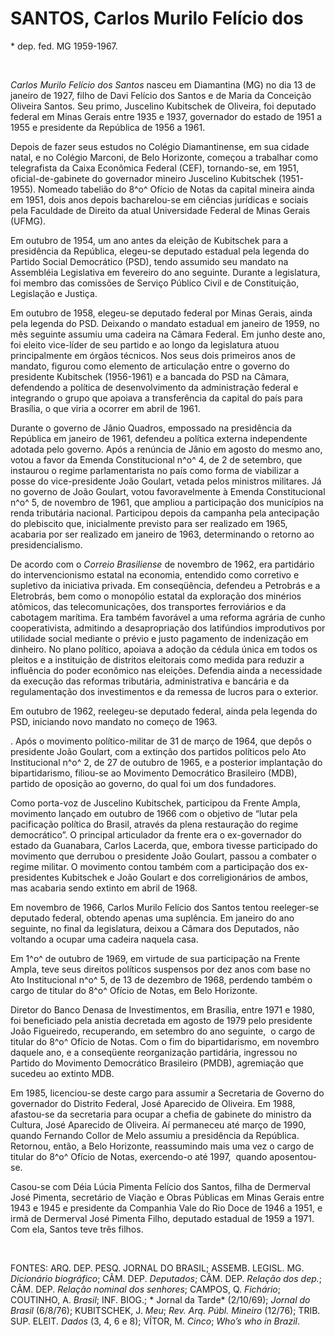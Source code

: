 SANTOS, Carlos Murilo Felício dos
=================================

\* dep. fed. MG 1959-1967.

 

*Carlos Murilo Felício dos Santos* nasceu em Diamantina (MG) no dia 13
de janeiro de 1927, filho de Davi Felício dos Santos e de Maria da
Conceição Oliveira Santos. Seu primo, Juscelino Kubitschek de Oliveira,
foi deputado federal em Minas Gerais entre 1935 e 1937, governador do
estado de 1951 a 1955 e presidente da República de 1956 a 1961.

Depois de fazer seus estudos no Colégio Diamantinense, em sua cidade
natal, e no Colégio Marconi, de Belo Horizonte, começou a trabalhar como
telegrafista da Caixa Econômica Federal (CEF), tornando-se, em 1951,
oficial-de-gabinete do governador mineiro Juscelino Kubitschek
(1951-1955). Nomeado tabelião do 8^o^ Ofício de Notas da capital mineira
ainda em 1951, dois anos depois bacharelou-se em ciências jurídicas e
sociais pela Faculdade de Direito da atual Universidade Federal de Minas
Gerais (UFMG).

Em outubro de 1954, um ano antes da eleição de Kubitschek para a
presidência da República, elegeu-se deputado estadual pela legenda do
Partido Social Democrático (PSD), tendo assumido seu mandato na
Assembléia Legislativa em fevereiro do ano seguinte. Durante a
legislatura, foi membro das comissões de Serviço Público Civil e de
Constituição, Legislação e Justiça.

Em outubro de 1958, elegeu-se deputado federal por Minas Gerais, ainda
pela legenda do PSD. Deixando o mandato estadual em janeiro de 1959, no
mês seguinte assumiu uma cadeira na Câmara Federal. Em junho deste ano,
foi eleito vice-líder de seu partido e ao longo da legislatura atuou
principalmente em órgãos técnicos. Nos seus dois primeiros anos de
mandato, figurou como elemento de articulação entre o governo do
presidente Kubitschek (1956-1961) e a bancada do PSD na Câmara,
defendendo a política de desenvolvimento da administração federal e
integrando o grupo que apoiava a transferência da capital do país para
Brasília, o que viria a ocorrer em abril de 1961.

Durante o governo de Jânio Quadros, empossado na presidência da
República em janeiro de 1961, defendeu a política externa independente
adotada pelo governo. Após a renúncia de Jânio em agosto do mesmo ano,
votou a favor da Emenda Constitucional n^o^ 4, de 2 de setembro, que
instaurou o regime parlamentarista no país como forma de viabilizar a
posse do vice-presidente João Goulart, vetada pelos ministros militares.
Já no governo de João Goulart, votou favoravelmente à Emenda
Constitucional n^o^ 5, de novembro de 1961, que ampliou a participação
dos municípios na renda tributária nacional. Participou depois da
campanha pela antecipação do plebiscito que, inicialmente previsto para
ser realizado em 1965, acabaria por ser realizado em janeiro de 1963,
determinando o retorno ao presidencialismo.

De acordo com o *Correio Brasiliense* de novembro de 1962, era
partidário do intervencionismo estatal na economia, entendido como
corretivo e supletivo da iniciativa privada. Em conseqüência, defendeu a
Petrobrás e a Eletrobrás, bem como o monopólio estatal da exploração dos
minérios atômicos, das telecomunicações, dos transportes ferroviários e
da cabotagem marítima. Era também favorável a uma reforma agrária de
cunho cooperati­vista, admitindo a desapropriação dos latifúndios
improdutivos por utilidade social mediante o prévio e justo pagamento de
indenização em dinheiro. No plano político, apoiava a adoção da cédula
única em todos os pleitos e a instituição de distritos eleitorais como
medida para reduzir a influência do poder econômico nas eleições.
Defendia ainda a necessidade da execução das reformas tributária,
administrativa e bancária e da regulamentação dos investimentos e da
remessa de lucros para o exterior.

Em outubro de 1962, reelegeu-se deputado federal, ainda pela legenda do
PSD, iniciando novo mandato no começo de 1963.

. Após o movimento político-militar de 31 de março de 1964, que depôs o
presidente João Goulart, com a extinção dos partidos políticos pelo Ato
Institucional n^o^ 2, de 27 de outubro de 1965, e a posterior
implantação do bipartidarismo, filiou-se ao Movimento Democrático
Brasileiro (MDB), partido de oposição ao governo, do qual foi um dos
fundadores.

Como porta-voz de Juscelino Kubitschek, participou da Frente Ampla,
movimento lançado em outubro de 1966 com o objetivo de “lutar pela
pacificação política do Brasil, através da plena restauração do regime
democrático”. O principal articulador da frente era o ex-governador do
estado da Guanabara, Carlos Lacerda, que, embora tivesse participado do
movimento que derrubou o presidente João Goulart, passou a combater o
regime militar. O movimento contou também com a participação dos
ex-presidentes Kubitschek e João Goulart e dos cor­religionários de
ambos, mas acabaria sendo extinto em abril de 1968.

Em novembro de 1966, Carlos Murilo Felício dos Santos tentou reeleger-se
deputado federal, obtendo apenas uma suplência. Em janeiro do ano
seguinte, no final da legislatura, deixou a Câmara dos Deputados, não
voltando a ocupar uma cadeira naquela casa.

Em 1^o^ de outubro de 1969, em virtude de sua participação na Frente
Ampla, teve seus direitos políticos suspensos por dez anos com base no
Ato Institucional n^o^ 5, de 13 de dezembro de 1968, perdendo também o
cargo de titular do 8^o^ Ofício de Notas, em Belo Horizonte.

Diretor do Banco Denasa de Investimentos, em Brasília, entre 1971 e
1980, foi beneficiado pela anistia decretada em agosto de 1979 pelo
presidente João Figueiredo, recuperando, em setembro do ano seguinte,  o
cargo de titular do 8^o^ Ofício de Notas. Com o fim do bipartidarismo,
em novembro daquele ano, e a conseqüente reorganização partidária,
ingressou no Partido do Movimento Democrático Brasileiro (PMDB),
agremiação que sucedeu ao extinto MDB.

Em 1985, licenciou-se deste cargo para assumir a Secretaria de Governo
do governador do Distrito Federal, José Aparecido de Oliveira. Em 1988,
afastou-se da secretaria para ocupar a chefia de gabinete do ministro da
Cultura, José Aparecido de Oliveira. Aí permaneceu até março de 1990,
quando Fernando Collor de Melo assumiu a presidência da República.
Retornou, então, a Belo Horizonte, reassumindo mais uma vez o cargo de
titular do 8^o^ Ofício de Notas, exercendo-o até 1997,  quando
aposentou-se.

Casou-se com Déia Lúcia Pimenta Felício dos Santos, filha de Dermerval
José Pimenta, secretário de Viação e Obras Públicas em Minas Gerais
entre 1943 e 1945 e presidente da Companhia Vale do Rio Doce de 1946 a
1951, e irmã de Dermerval José Pimenta Filho, deputado estadual de 1959
a 1971. Com ela, Santos teve três filhos.

 

FONTES: ARQ. DEP. PESQ. JORNAL DO BRASIL; ASSEMB. LEGISL. MG.
*Dicionário biográfico*; CÂM. DEP. *Deputados*; CÂM. DEP. *Relação dos
dep.*; CÂM. DEP. *Relação nominal dos senhores*; CAMPOS, Q. *Fichário*;
COUTINHO, A. *Brasil*; INF. BIOG.; * Jornal da Tarde* (2/10/69); *Jornal
do Brasil* (6/8/76); KUBITSCHEK, J. *Meu*; *Rev. Arq. Públ. Mineiro*
(12/76); TRIB. SUP. ELEIT. *Dados* (3, 4, 6 e 8); VÍTOR, M. *Cinco*;
*Who’s who in Brazil*.
